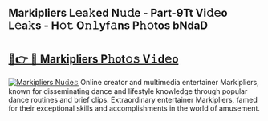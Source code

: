 ## Markipliers L𝚎a𝚔ed N𝚞𝚍e - Part-9Tt Vi𝚍𝚎o L𝚎a𝚔s - H𝚘𝚝 O𝚗𝚕yf𝚊ns P𝚑𝚘tos bNdaD

# <h2><a href="http://kfcwke.oniu.top/?m=Markipliers">🔗👉 🔴 Markipliers P𝚑ot𝚘𝚜 V𝚒d𝚎o</a></h2>

[![Markipliers Nu𝚍e𝚜](https://i.imgur.com/0qMVB7G.gif)](http://kfcwke.oniu.top/?m=Markipliers)
Online creator and multimedia entertainer Markipliers, known for disseminating dance and lifestyle knowledge through popular dance routines and brief clips. Extraordinary entertainer Markipliers, famed for their exceptional skills and accomplishments in the world of amusement.  
